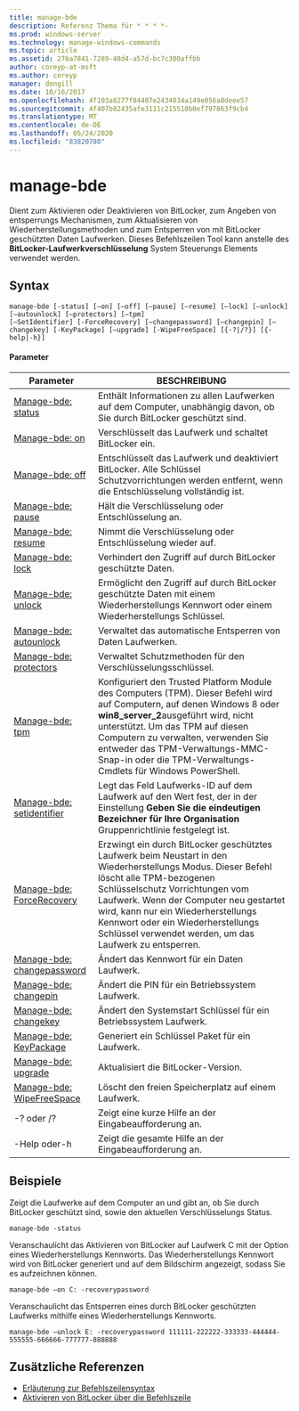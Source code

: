 ```yaml
---
title: manage-bde
description: Referenz Thema für * * * *-
ms.prod: windows-server
ms.technology: manage-windows-commands
ms.topic: article
ms.assetid: 276a7841-7289-48d4-a57d-bc7c300affbb
author: coreyp-at-msft
ms.author: coreyp
manager: dongill
ms.date: 10/16/2017
ms.openlocfilehash: 4f103a8277f84487e2434034a149e056a8deee57
ms.sourcegitcommit: 4f407b82435afe3111c215510b0ef797863f9cb4
ms.translationtype: MT
ms.contentlocale: de-DE
ms.lasthandoff: 05/24/2020
ms.locfileid: "83820780"
---
```

# <a name="manage-bde"></a>manage-bde



Dient zum Aktivieren oder Deaktivieren von BitLocker, zum Angeben von entsperrungs Mechanismen, zum Aktualisieren von Wiederherstellungsmethoden und zum Entsperren von mit BitLocker geschützten Daten Laufwerken. Dieses Befehlszeilen Tool kann anstelle des **BitLocker-Laufwerkverschlüsselung** System Steuerungs Elements verwendet werden.

## <a name="syntax"></a>Syntax

```
manage-bde [-status] [–on] [–off] [–pause] [–resume] [–lock] [–unlock] [–autounlock] [–protectors] [–tpm]
[–SetIdentifier] [-ForceRecovery] [–changepassword] [–changepin] [–changekey] [-KeyPackage] [–upgrade] [-WipeFreeSpace] [{-?|/?}] [{-help|-h}]
```

#### <a name="parameters"></a>Parameter

|Parameter|BESCHREIBUNG|
|---------|-----------|
|[Manage-bde: status](manage-bde-status.md)|Enthält Informationen zu allen Laufwerken auf dem Computer, unabhängig davon, ob Sie durch BitLocker geschützt sind.|
|[Manage-bde: on](manage-bde-on.md)|Verschlüsselt das Laufwerk und schaltet BitLocker ein.|
|[Manage-bde: off](manage-bde-off.md)|Entschlüsselt das Laufwerk und deaktiviert BitLocker. Alle Schlüssel Schutzvorrichtungen werden entfernt, wenn die Entschlüsselung vollständig ist.|
|[Manage-bde: pause](manage-bde-pause.md)|Hält die Verschlüsselung oder Entschlüsselung an.|
|[Manage-bde: resume](manage-bde-resume.md)|Nimmt die Verschlüsselung oder Entschlüsselung wieder auf.|
|[Manage-bde: lock](manage-bde-lock.md)|Verhindert den Zugriff auf durch BitLocker geschützte Daten.|
|[Manage-bde: unlock](manage-bde-unlock.md)|Ermöglicht den Zugriff auf durch BitLocker geschützte Daten mit einem Wiederherstellungs Kennwort oder einem Wiederherstellungs Schlüssel.|
|[Manage-bde: autounlock](manage-bde-autounlock.md)|Verwaltet das automatische Entsperren von Daten Laufwerken.|
|[Manage-bde: protectors](manage-bde-protectors.md)|Verwaltet Schutzmethoden für den Verschlüsselungsschlüssel.|
|[Manage-bde: tpm](manage-bde-tpm.md)|Konfiguriert den Trusted Platform Module des Computers (TPM). Dieser Befehl wird auf Computern, auf denen Windows 8 oder **win8_server_2**ausgeführt wird, nicht unterstützt. Um das TPM auf diesen Computern zu verwalten, verwenden Sie entweder das TPM-Verwaltungs-MMC-Snap-in oder die TPM-Verwaltungs-Cmdlets für Windows PowerShell.|
|[Manage-bde: setidentifier](manage-bde-setidentifier.md)|Legt das Feld Laufwerks-ID auf dem Laufwerk auf den Wert fest, der in der Einstellung **Geben Sie die eindeutigen Bezeichner für Ihre Organisation** Gruppenrichtlinie festgelegt ist.|
|[Manage-bde: ForceRecovery](manage-bde-forcerecovery.md)|Erzwingt ein durch BitLocker geschütztes Laufwerk beim Neustart in den Wiederherstellungs Modus. Dieser Befehl löscht alle TPM-bezogenen Schlüsselschutz Vorrichtungen vom Laufwerk. Wenn der Computer neu gestartet wird, kann nur ein Wiederherstellungs Kennwort oder ein Wiederherstellungs Schlüssel verwendet werden, um das Laufwerk zu entsperren.|
|[Manage-bde: changepassword](manage-bde-changepassword.md)|Ändert das Kennwort für ein Daten Laufwerk.|
|[Manage-bde: changepin](manage-bde-changepin.md)|Ändert die PIN für ein Betriebssystem Laufwerk.|
|[Manage-bde: changekey](manage-bde-changekey.md)|Ändert den Systemstart Schlüssel für ein Betriebssystem Laufwerk.|
|[Manage-bde: KeyPackage](manage-bde-keypackage.md)|Generiert ein Schlüssel Paket für ein Laufwerk.|
|[Manage-bde: upgrade](manage-bde-upgrade.md)|Aktualisiert die BitLocker-Version.|
|[Manage-bde: WipeFreeSpace](manage-bde-wipefreespace.md)|Löscht den freien Speicherplatz auf einem Laufwerk.|
|-? oder /?|Zeigt eine kurze Hilfe an der Eingabeaufforderung an.|
|-Help oder-h|Zeigt die gesamte Hilfe an der Eingabeaufforderung an.|

## <a name="examples"></a>Beispiele

Zeigt die Laufwerke auf dem Computer an und gibt an, ob Sie durch BitLocker geschützt sind, sowie den aktuellen Verschlüsselungs Status.
```
manage-bde -status
```
Veranschaulicht das Aktivieren von BitLocker auf Laufwerk C mit der Option eines Wiederherstellungs Kennworts. Das Wiederherstellungs Kennwort wird von BitLocker generiert und auf dem Bildschirm angezeigt, sodass Sie es aufzeichnen können.
```
manage-bde –on C: -recoverypassword
```
Veranschaulicht das Entsperren eines durch BitLocker geschützten Laufwerks mithilfe eines Wiederherstellungs Kennworts.
```
manage-bde –unlock E: -recoverypassword 111111-222222-333333-444444-555555-666666-777777-888888
```

## <a name="additional-references"></a>Zusätzliche Referenzen

- [Erläuterung zur Befehlszeilensyntax](command-line-syntax-key.md)
-   [Aktivieren von BitLocker über die Befehlszeile](https://technet.microsoft.com/library/dd894351(v=ws.10).aspx)
